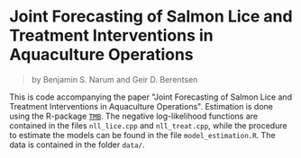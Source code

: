 # Joint Forecasting of Salmon Lice and Treatment Interventions in Aquaculture Operations

> by Benjamin S. Narum and Geir D. Berentsen

This is code accompanying the paper "Joint Forecasting of Salmon Lice and Treatment Interventions in Aquaculture Operations". Estimation is done using the R-package [`TMB`](https://cran.r-project.org/web/packages/TMB/index.html). The negative log-likelihood functions are contained in the files `nll_lice.cpp` and  `nll_treat.cpp`, while the procedure to estimate the models can be found in the file `model_estimation.R`. The data is contained in the folder `data/`.
